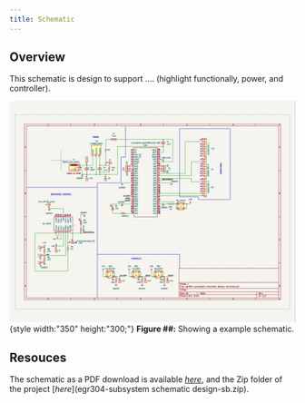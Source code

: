 ```yaml
---
title: Schematic
---
```


## Overview

This schematic is design to support .... (highlight functionally, power, and controller).


![schematic](image.png){style width:"350" height:"300;"}
**Figure ##:** Showing a example schematic.


## Resouces

The schematic as a PDF download is available [*here*](Schematic-SB.pdf), and the Zip folder of the project [*here*](egr304-subsystem schematic design-sb.zip).